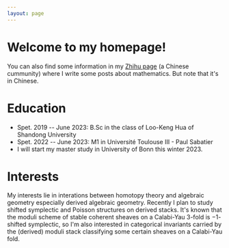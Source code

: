 ```yaml
---
layout: page
---
```


# Welcome to my homepage!

You can also find some information in my [Zhihu page](https://www.zhihu.com/people/ruo-ru-12-16) (a Chinese cummunity) where I write some posts about mathematics. But note that it's in Chinese.

Education
=====
* Spet. 2019 -- June 2023: B.Sc in the class of Loo-Keng Hua of Shandong University
* Spet. 2022 -- June 2023: M1 in Université Toulouse III - Paul Sabatier
* I will start my master study in University of Bonn this winter 2023.

Interests
====
My interests lie in interations between homotopy theory and algebraic geometry especially derived algebraic geometry. Recently I plan to study shifted symplectic and Poisson structures on derived stacks. It's known that the moduli scheme of stable coherent sheaves on a Calabi-Yau $3$-fold is $-1$-shifted symplectic, so I'm also interested in categorical invariants carried by the (derived) moduli stack classifying some certain sheaves on a Calabi-Yau fold.
